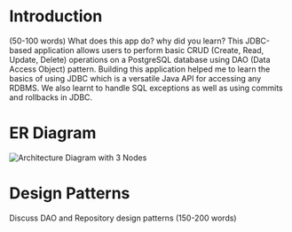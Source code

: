# Introduction
(50-100 words)
What does this app do? why did you learn? 
This JDBC-based application allows users to perform basic CRUD (Create, Read, Update, Delete) operations on a PostgreSQL database using DAO (Data Access Object) pattern. Building this application helped me to learn the basics of using JDBC which is a versatile Java API for accessing any RDBMS. We also learnt to handle SQL exceptions as well as using commits and rollbacks in JDBC.

# ER Diagram
![Architecture Diagram with 3 Nodes](assets/er.png)

# Design Patterns
Discuss DAO and Repository design patterns (150-200 words)